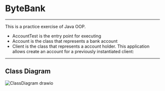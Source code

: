 # ByteBank

------------------------------------------------------------------------
This is a practice exercise of Java OOP. 
- AccountTest is the entry point for executing 
- Account is the class that represents a bank account  
- Client is the class that represents a account holder. 
This application allows create an account for a previously instantiated 
client:
------------------------------------------------------------------------

## Class Diagram

![ClassDiagram drawio](https://user-images.githubusercontent.com/68924563/215872545-eece9ee6-c264-4742-ab9a-b59613a8a773.png)
